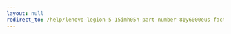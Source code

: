 ```yaml
---
layout: null
redirect_to: /help/lenovo-legion-5-15imh05h-part-number-81y6000eus-factory-id-jvhfc1-geforce-rtx-2060-intel-hm470/
---
```

